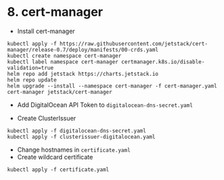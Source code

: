 # 8. cert-manager

* Install cert-manager
```
kubectl apply -f https://raw.githubusercontent.com/jetstack/cert-manager/release-0.7/deploy/manifests/00-crds.yaml
kubectl create namespace cert-manager
kubectl label namespace cert-manager certmanager.k8s.io/disable-validation=true
helm repo add jetstack https://charts.jetstack.io
helm repo update
helm upgrade --install --namespace cert-manager -f cert-manager.yaml cert-manager jetstack/cert-manager
```

* Add DigitalOcean API Token to `digitalocean-dns-secret.yaml`

* Create ClusterIssuer
```
kubectl apply -f digitalocean-dns-secret.yaml
kubectl apply -f clusterissuer-digitalocean.yaml
```

* Change hostnames in `certificate.yaml`
* Create wildcard certificate
```
kubectl apply -f certificate.yaml
```
